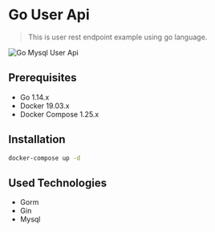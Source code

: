 # Go User Api
> This is user rest endpoint example using go language.
>
![Go Mysql User Api](https://www.google.com/url?sa=i&url=https%3A%2F%2Fwww.yakuter.com%2Fgo-programlama-dili-golang-ile-veritabani-islemleri%2F&psig=AOvVaw0T7kApCiH6MWhputz9QwXp&ust=1594662494799000&source=images&cd=vfe&ved=0CAIQjRxqFwoTCMDE3e-iyOoCFQAAAAAdAAAAABAI)
## Prerequisites

* Go 1.14.x
* Docker 19.03.x
* Docker Compose 1.25.x

## Installation

```sh
docker-compose up -d
```

## Used Technologies

* Gorm
* Gin
* Mysql